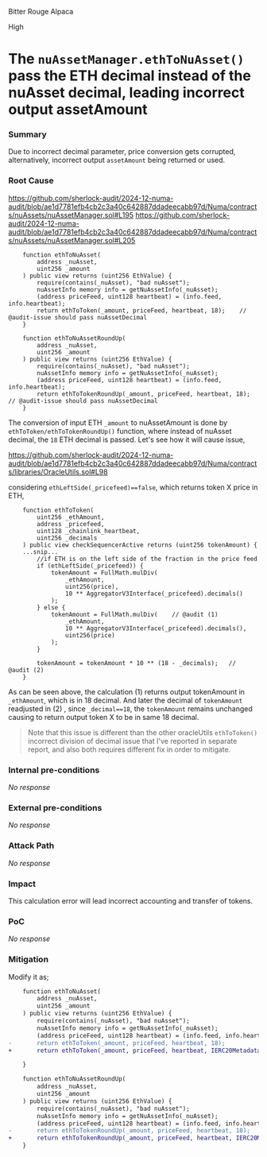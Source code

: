 Bitter Rouge Alpaca

High

# The `nuAssetManager.ethToNuAsset()` pass the ETH decimal instead of the nuAsset decimal, leading incorrect output assetAmount

### Summary

Due to incorrect decimal parameter, price conversion gets corrupted, alternatively, incorrect output `assetAmount` being returned or used. 

### Root Cause

https://github.com/sherlock-audit/2024-12-numa-audit/blob/ae1d7781efb4cb2c3a40c642887ddadeecabb97d/Numa/contracts/nuAssets/nuAssetManager.sol#L195
https://github.com/sherlock-audit/2024-12-numa-audit/blob/ae1d7781efb4cb2c3a40c642887ddadeecabb97d/Numa/contracts/nuAssets/nuAssetManager.sol#L205
```solidity
    function ethToNuAsset(
        address _nuAsset,
        uint256 _amount
    ) public view returns (uint256 EthValue) {
        require(contains(_nuAsset), "bad nuAsset");
        nuAssetInfo memory info = getNuAssetInfo(_nuAsset);
        (address priceFeed, uint128 heartbeat) = (info.feed, info.heartbeat);
        return ethToToken(_amount, priceFeed, heartbeat, 18);    // @audit-issue should pass nuAssetDecimal 
    }

    function ethToNuAssetRoundUp(
        address _nuAsset,
        uint256 _amount
    ) public view returns (uint256 EthValue) {
        require(contains(_nuAsset), "bad nuAsset");
        nuAssetInfo memory info = getNuAssetInfo(_nuAsset);
        (address priceFeed, uint128 heartbeat) = (info.feed, info.heartbeat);
        return ethToTokenRoundUp(_amount, priceFeed, heartbeat, 18);      // @audit-issue should pass nuAssetDecimal
    }
```
The conversion of input ETH `_amount` to nuAssetAmount is done by  `ethToToken/ethToTokenRoundUp()`  function, where instead of nuAsset decimal, the `18` ETH decimal is passed. Let's see how it will cause issue, 

https://github.com/sherlock-audit/2024-12-numa-audit/blob/ae1d7781efb4cb2c3a40c642887ddadeecabb97d/Numa/contracts/libraries/OracleUtils.sol#L98

considering `ethLeftSide(_pricefeed)==false`, which returns token X price in ETH,
```solidity
    function ethToToken(
        uint256 _ethAmount,
        address _pricefeed,
        uint128 _chainlink_heartbeat,
        uint256 _decimals
    ) public view checkSequencerActive returns (uint256 tokenAmount) {
    ...snip...
        //if ETH is on the left side of the fraction in the price feed
        if (ethLeftSide(_pricefeed)) {
            tokenAmount = FullMath.mulDiv(
                _ethAmount,
                uint256(price),
                10 ** AggregatorV3Interface(_pricefeed).decimals()
            );
        } else {
            tokenAmount = FullMath.mulDiv(    // @audit (1) 
                _ethAmount,
                10 ** AggregatorV3Interface(_pricefeed).decimals(),
                uint256(price)
            );
        }

        tokenAmount = tokenAmount * 10 ** (18 - _decimals);   // @audit (2) 
    }
```
As can be seen above, the calculation (1) returns output tokenAmount in `_ethAmount`, which is in 18 decimal. And later the decimal of `tokenAmount` readjusted in (2) , since `_decimal==18`, the `tokenAmount` remains unchanged causing to return output token X to be in same 18 decimal. 

> Note that this issue is different than the other oracleUtils `ethToToken()` incorrect division of decimal issue that I've reported in separate report, and also both requires different fix in order to mitigate. 

### Internal pre-conditions

_No response_

### External pre-conditions

_No response_

### Attack Path

_No response_

### Impact

This calculation error will lead incorrect accounting and transfer of tokens. 

### PoC

_No response_

### Mitigation

Modify it as; 
```diff
    function ethToNuAsset(
        address _nuAsset,
        uint256 _amount
    ) public view returns (uint256 EthValue) {
        require(contains(_nuAsset), "bad nuAsset");
        nuAssetInfo memory info = getNuAssetInfo(_nuAsset);
        (address priceFeed, uint128 heartbeat) = (info.feed, info.heartbeat);
-       return ethToToken(_amount, priceFeed, heartbeat, 18);
+       return ethToToken(_amount, priceFeed, heartbeat, IERC20Metadata(nuAsset).decimals());

    }

    function ethToNuAssetRoundUp(
        address _nuAsset,
        uint256 _amount
    ) public view returns (uint256 EthValue) {
        require(contains(_nuAsset), "bad nuAsset");
        nuAssetInfo memory info = getNuAssetInfo(_nuAsset);
        (address priceFeed, uint128 heartbeat) = (info.feed, info.heartbeat);
-       return ethToTokenRoundUp(_amount, priceFeed, heartbeat, 18);
+       return ethToTokenRoundUp(_amount, priceFeed, heartbeat, IERC20Metadata(nuAsset).decimals());
    }
```